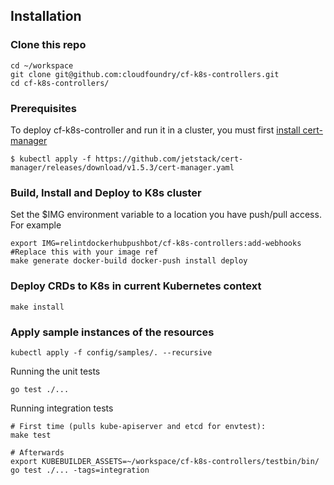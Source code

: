 ## Installation
### Clone this repo

```
cd ~/workspace
git clone git@github.com:cloudfoundry/cf-k8s-controllers.git
cd cf-k8s-controllers/
```

### Prerequisites
To deploy cf-k8s-controller and run it in a cluster, you must first [install cert-manager](https://cert-manager.io/docs/installation/) 
```
$ kubectl apply -f https://github.com/jetstack/cert-manager/releases/download/v1.5.3/cert-manager.yaml
```

### Build, Install and Deploy to K8s cluster
Set the $IMG environment variable to a location you have push/pull access. For example 
```
export IMG=relintdockerhubpushbot/cf-k8s-controllers:add-webhooks #Replace this with your image ref
make generate docker-build docker-push install deploy
```

### Deploy CRDs to K8s in current Kubernetes context
```
make install
```

### Apply sample instances of the resources
```
kubectl apply -f config/samples/. --recursive
```

Running the unit tests
```
go test ./...
```

Running integration tests
```
# First time (pulls kube-apiserver and etcd for envtest):
make test

# Afterwards
export KUBEBUILDER_ASSETS=~/workspace/cf-k8s-controllers/testbin/bin/
go test ./... -tags=integration
```

